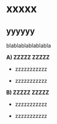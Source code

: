 # xxxxx

## yyyyyy

blablablablablabla


**A) ZZZZZ ZZZZZ**

-   zzzzzzzzzzz

-   zzzzzzzzzzz

**B) ZZZZZ ZZZZZ**

-   zzzzzzzzzzz

-   zzzzzzzzzzz

